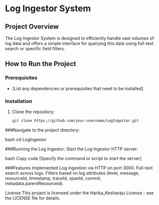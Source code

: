 # Log Ingestor System

## Project Overview

The Log Ingestor System is designed to efficiently handle vast volumes of log data and offers a simple interface for querying this data using full-text search or specific field filters.

## How to Run the Project

### Prerequisites

- [List any dependencies or prerequisites that need to be installed]

### Installation

1. Clone the repository:

   ```bash
   git clone https://github.com/your-username/LogIngestor.git


###Navigate to the project directory:

bash
cd LogIngestor


###Running the Log Ingestor:
Start the Log Ingestor HTTP server:

bash
Copy code
[Specify the command or script to start the server]


###Features Implemented
Log ingestion via HTTP on port 3000.
Full-text search across logs.
Filters based on log attributes (level, message, resourceId, timestamp, traceId, spanId, commit, metadata.parentResourceId).

License
This project is licensed under the Harika_Kesharaju License - see the LICENSE file for details.
